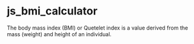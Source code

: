 # js_bmi_calculator
The body mass index (BMI) or Quetelet index is a value derived from the mass (weight) and height of an individual.
